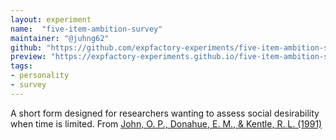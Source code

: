 ```yaml
---
layout: experiment
name:  "five-item-ambition-survey"
maintainer: "@juhng62"
github: "https://github.com/expfactory-experiments/five-item-ambition-survey"
preview: "https://expfactory-experiments.github.io/five-item-ambition-survey"
tags:
- personality
- survey
---
```


A short form designed for researchers wanting to assess social desirability when time is limited. From [John, O. P., Donahue, E. M., & Kentle, R. L. (1991)](https://doi.org/10.1037/t07550-000)
